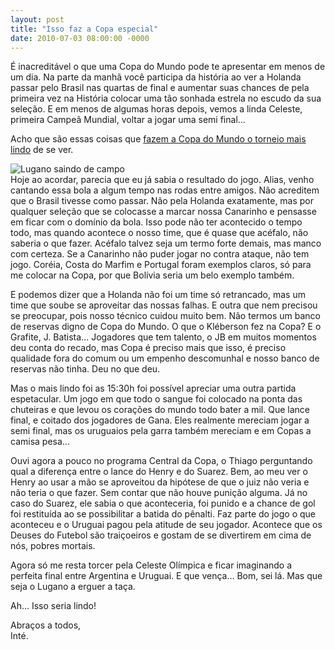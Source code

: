 ```yaml
---
layout: post
title: "Isso faz a Copa especial"
date: 2010-07-03 08:00:00 -0000
---
```


É inacreditável o que uma Copa do Mundo pode te apresentar em menos de um dia. Na parte da manhã você participa da história ao ver a Holanda passar pelo Brasil nas quartas de final e aumentar suas chances de pela primeira vez na História colocar uma tão sonhada estrela no escudo da sua seleção. E em menos de algumas horas depois, vemos a linda Celeste, primeira Campeã Mundial, voltar a jogar uma semi final…

Acho que são essas coisas que <a href="{{ site.baseurl }}/2010/06/28/O-que-faz-a-copa-do-mundo-tao-especial.html" class="linkum">fazem a Copa do Mundo o torneio mais lindo</a> de se ver.
<div class="gallery">
            <img src="{{ site.baseurl }}/assets/fotos/2010/Urugaui-x-Gana -sai-Lugano.jpg" alt="Lugano saindo de campo" title="imagem do Lugano saindo de campo após a expulsão">
</div>
Hoje ao acordar, parecia que eu já sabia o resultado do jogo. Alias, venho cantando essa bola a algum tempo nas rodas entre amigos. Não acreditem que o Brasil tivesse como passar. Não pela Holanda exatamente, mas por qualquer seleção que se colocasse a marcar nossa Canarinho e pensasse em ficar com o domínio da bola.
Isso pode não ter acontecido o tempo todo, mas quando acontece o nosso time, que é quase que acéfalo, não saberia o que fazer. Acéfalo talvez seja um termo forte demais, mas manco com certeza. Se a Canarinho não puder jogar no contra ataque, não tem jogo. Coréia, Costa do Marfim e Portugal foram exemplos claros, só para me colocar na Copa, por que Bolívia seria um belo exemplo também.

E podemos dizer que a Holanda não foi um time só retrancado, mas um time que soube se aproveitar das nossas falhas. E outra que nem precisou se preocupar, pois nosso técnico cuidou muito bem. Não termos um banco de reservas digno de Copa do Mundo. O que o Kléberson fez na Copa? E o Grafite, J. Batista… Jogadores que tem talento, o JB em muitos momentos deu conta do recado, mas Copa é preciso mais que isso, é preciso qualidade fora do comum ou um empenho descomunhal e nosso banco de reservas não tinha. Deu no que deu.

Mas o mais lindo foi as 15:30h foi possível apreciar uma outra partida espetacular. Um jogo em que todo o sangue foi colocado na ponta das chuteiras e que levou os corações do mundo todo bater a mil. Que lance final, e coitado dos jogadores de Gana. Eles realmente mereciam jogar a semi final, mas os uruguaios pela garra também mereciam e em Copas a camisa pesa…

Ouvi agora a pouco no programa Central da Copa, o Thiago perguntando qual a diferença entre o lance do Henry e do Suarez. Bem, ao meu ver o Henry ao usar a mão se aproveitou da hipótese de que o juiz não veria e não teria o que fazer. Sem contar que não houve punição alguma. Já no caso do Suarez, ele sabia o que aconteceria, foi punido e a chance de gol foi restituída ao se possibilitar a batida do pênalti. Faz parte do jogo o que aconteceu e o Uruguai pagou pela atitude de seu jogador. Acontece que os Deuses do Futebol são traiçoeiros e gostam de se divertirem em cima de nós, pobres mortais.

Agora só me resta torcer pela Celeste Olímpica e ficar imaginando a perfeita final entre Argentina e Uruguai. E que vença… Bom, sei lá. Mas que seja o Lugano a erguer a taça.

Ah… Isso seria lindo!

Abraços a todos,  
Inté.

